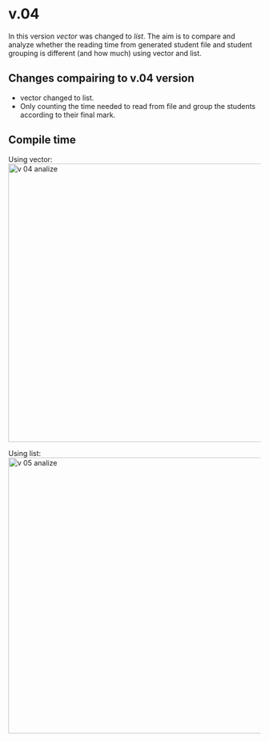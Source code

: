 # v.04
In this version *vector<Studentas>* was changed to *list<Studentas>*. The aim is to compare and analyze whether the reading time from generated student file and student grouping is different (and how much) using vector and list.

## Changes compairing to v.04 version
- vector<Studentas> changed to list<Studentas>.
- Only counting the time needed to read from file and group the students according to their final mark. 

## Compile time
Using vector<Studentas>:
  <img width="556" alt="v 04 analize" src="https://user-images.githubusercontent.com/76739304/140506406-f4e60e17-2dbe-4694-9550-d310bde6d746.png">

Using list<Studentas>:
  <img width="551" alt="v 05 analize" src="https://user-images.githubusercontent.com/76739304/140506465-15d08456-33fa-40a7-8f3e-7ed4cd7e7810.png">


